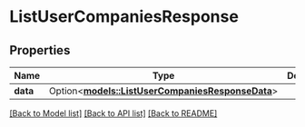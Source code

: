 # ListUserCompaniesResponse

## Properties

Name | Type | Description | Notes
------------ | ------------- | ------------- | -------------
**data** | Option<[**models::ListUserCompaniesResponseData**](ListUserCompaniesResponse_data.md)> |  | [optional]

[[Back to Model list]](../README.md#documentation-for-models) [[Back to API list]](../README.md#documentation-for-api-endpoints) [[Back to README]](../README.md)


